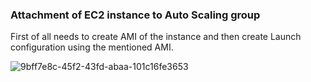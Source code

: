### Attachment of EC2 instance to Auto Scaling group

First of all needs to create AMI of the instance and then create Launch configuration using the mentioned AMI.

![9bff7e8c-45f2-43fd-abaa-101c16fe3653](https://github.com/arshadrebin/ec2-to-asg-attachment/assets/116037443/36f90197-d979-441a-8ab0-c6c363ab0903)
